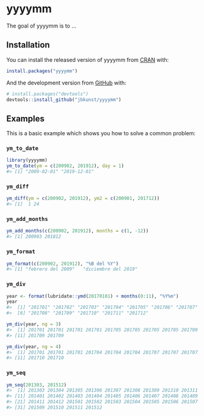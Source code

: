 
<!-- README.md is generated from README.Rmd. Please edit that file -->

# yyyymm

<!-- badges: start -->

<!-- badges: end -->

The goal of yyyymm is to …

## Installation

You can install the released version of yyyymm from
[CRAN](https://CRAN.R-project.org) with:

``` r
install.packages("yyyymm")
```

And the development version from [GitHub](https://github.com/) with:

``` r
# install.packages("devtools")
devtools::install_github("jbkunst/yyyymm")
```

## Examples

This is a basic example which shows you how to solve a common problem:

### `ym_to_date`

``` r
library(yyyymm)
ym_to_date(ym = c(200902, 201912), day = 1)
#> [1] "2009-02-01" "2019-12-01"
```

### `ym_diff`

``` r
ym_diff(ym = c(200902, 201912), ym2 = c(200901, 201712))
#> [1]  1 24
```

### `ym_add_months`

``` r
ym_add_months(c(200902, 201912), months = c(1, -12))
#> [1] 200903 201812
```

### `ym_format`

``` r
ym_format(c(200902, 201912), "%B del %Y")
#> [1] "febrero del 2009"   "diciembre del 2019"
```

### `ym_div`

``` r
year <- format(lubridate::ymd(20170101) + months(0:11), "%Y%m")
year
#>  [1] "201701" "201702" "201703" "201704" "201705" "201706" "201707"
#>  [8] "201708" "201709" "201710" "201711" "201712"

ym_div(year, ng = 3)
#>  [1] 201701 201701 201701 201701 201705 201705 201705 201705 201709 201709
#> [11] 201709 201709

ym_div(year, ng = 4)
#>  [1] 201701 201701 201701 201704 201704 201704 201707 201707 201707 201710
#> [11] 201710 201710
```

### `ym_seq`

``` r
ym_seq(201303, 201512)
#>  [1] 201303 201304 201305 201306 201307 201308 201309 201310 201311 201312
#> [11] 201401 201402 201403 201404 201405 201406 201407 201408 201409 201410
#> [21] 201411 201412 201501 201502 201503 201504 201505 201506 201507 201508
#> [31] 201509 201510 201511 201512
```
